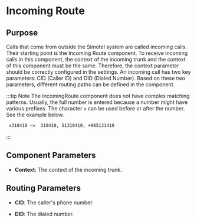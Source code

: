 # Incoming Route

## Purpose
Calls that come from outside the Simotel system are called incoming calls. Their starting point is the Incoming Route component. To receive incoming calls in this component, the context of the incoming trunk and the context of this component must be the same. Therefore, the context parameter should be correctly configured in the settings. An incoming call has two key parameters: CID (Caller ID) and DID (Dialed Number). Based on these two parameters, different routing paths can be defined in the component.

:::tip Note
The IncomingRoute component does not have complex matching patterns. Usually, the full number is entered because a number might have various prefixes. The character `x` can be used before or after the number. See the example below.

```bash
 x310410 <=  310410, 51310410, +985131410
```
:::

## Component Parameters

- **Context**: The context of the incoming trunk.

## Routing Parameters

- **CID**: The caller's phone number.

- **DID**: The dialed number.